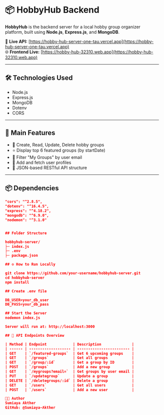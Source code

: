 # 📦 HobbyHub Backend

**HobbyHub** is the backend server for a local hobby group organizer platform, built using **Node.js**, **Express.js**, and **MongoDB**.

🔗 **Live API:** [https://hobby-hub-server-one-tau.vercel.app](https://hobby-hub-server-one-tau.vercel.app)  
🌐 **Frontend Live:** [https://hobby-hub-32310.web.app](https://hobby-hub-32310.web.app)

---

## 🛠️ Technologies Used

- Node.js
- Express.js
- MongoDB
- Dotenv
- CORS

---

## 🚀 Main Features

- 📌 Create, Read, Update, Delete hobby groups
- ⭐ Display top 6 featured groups (by startDate)
- 👥 Filter "My Groups" by user email
- 👤 Add and fetch user profiles
- 🔐 JSON-based RESTful API structure

---

## 📦 Dependencies

```json
"cors": "^2.8.5",
"dotenv": "^16.4.5",
"express": "^4.18.2",
"mongodb": "^6.9.0",
"nodemon": "^3.1.0"


## Folder Structure

hobbyhub-server/
├─ index.js
├─ .env
├─ package.json

## ⚙️ How to Run Locally

git clone https://github.com/your-username/hobbyhub-server.git
cd hobbyhub-server
npm install

## Create .env file

DB_USER=your_db_user
DB_PASS=your_db_pass

## Start the Server
nodemon index.js

Server will run at: http://localhost:3000

## 🔗 API Endpoints Overview

| Method | Endpoint            | Description              |
| ------ | ------------------- | ------------------------ |
| GET    | `/featured-groups`  | Get 6 upcoming groups    |
| GET    | `/groups`           | Get all groups           |
| GET    | `/group/:id`        | Get a group by ID        |
| POST   | `/groups`           | Add a new group          |
| GET    | `/mygroups?email=`  | Get groups by user email |
| PUT    | `/updategroup`      | Update a group           |
| DELETE | `/deletegroups/:id` | Delete a group           |
| GET    | `/users`            | Get all users            |
| POST   | `/users`            | Add a new user           |

👩‍💻 Author
Sumiaya Akther
GitHub: @Sumiaya-Akther